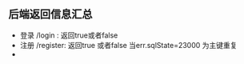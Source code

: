## 后端返回信息汇总





* 登录 /login : 返回true或者false
* 注册 /register: 返回true 或者false 当err.sqlState=23000 为主键重复
* 

